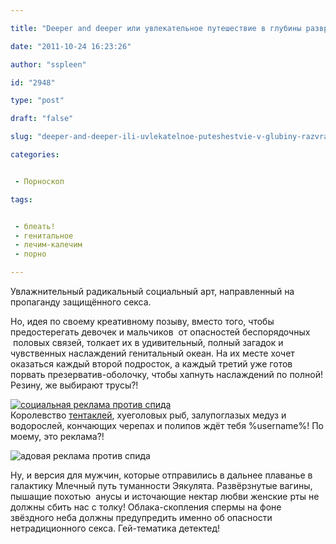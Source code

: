 ```yaml
---

title: "Deeper and deeper или увлекательное путешествие в глубины разврата"

date: "2011-10-24 16:23:26"

author: "sspleen"

id: "2948"

type: "post"

draft: "false"

slug: "deeper-and-deeper-ili-uvlekatelnoe-puteshestvie-v-glubiny-razvrata"

categories:


 - Порноскоп

tags:


 - блеать!
 - генитальное
 - лечим-калечим
 - порно

---
```

Увлажнительный радикальный социальный арт, направленный на пропаганду защищённого секса.  
  
Но, идея по своему креативному позыву, вместо того, чтобы предостерегать девочек и мальчиков  от опасностей беспорядочных  половых связей, толкает их в удивительный, полный загадок и чувственных наслаждений генитальный океан. На их месте хочет оказаться каждый второй подросток, а каждый третий уже готов порвать презерватив-оболочку, чтобы хапнуть наслаждений по полной! Резину, же выбирают трусы?!  
  
[![социальная реклама против спида](/uploads/2012/06/aides_explore_woman.jpg "aides_explore_woman")](/2011/10/deeper-and-deeper-ili-uvlekatelnoe-puteshestvie-v-glubiny-razvrata/aides_explore_woman/)  
Королевство [тентаклей](http://lurkmore.to/%d2%e5%ed%f2%e0%ea%eb%e8), хуеголовых рыб, залупоглазых медуз и водорослей, кончающих черепах и полипов ждёт тебя %username%! По моему, это реклама?!  
  
![адовая реклама против спида](/uploads/2012/06/a300bdac6f1fa8c6bac7725c1e0.jpg "спид и океан наслаждений")  
  
Ну, и версия для мужчин, которые отправились в дальнее плаванье в галактику Млечный путь туманности Эякулята. Развёрзнутые вагины, пышащие похотью  анусы и источающие нектар любви женские рты не должны сбить нас с толку! Облака-скопления спермы на фоне звёздного неба должны предупредить именно об опасности нетрадиционного секса. Гей-тематика детектед!
